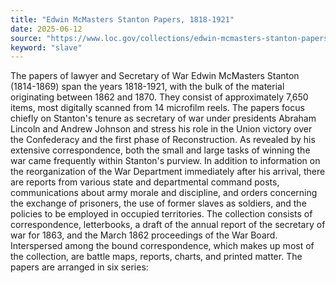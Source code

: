 ```yaml
---
title: "Edwin McMasters Stanton Papers, 1818-1921"
date: 2025-06-12
source: "https://www.loc.gov/collections/edwin-mcmasters-stanton-papers/about-this-collection/"
keyword: "slave"
---
```


The papers of lawyer and Secretary of War Edwin McMasters Stanton (1814-1869) span the years 1818-1921, with the bulk of the material originating between 1862 and 1870. They consist of approximately 7,650 items, most digitally scanned from 14 microfilm reels. The papers focus chiefly on Stanton's tenure as secretary of war under presidents Abraham Lincoln and Andrew Johnson and stress his role in the Union victory over the Confederacy and the first phase of Reconstruction. As revealed by his extensive correspondence, both the small and large tasks of winning the war came frequently within Stanton's purview. In addition to information on the reorganization of the War Department immediately after his arrival, there are reports from various state and departmental command posts, communications about army morale and discipline, and orders concerning the exchange of prisoners, the use of former slaves as soldiers, and the policies to be employed in occupied territories. The collection consists of correspondence, letterbooks, a draft of the annual report of the secretary of war for 1863, and the March 1862 proceedings of the War Board. Interspersed among the bound correspondence, which makes up most of the collection, are battle maps, reports, charts, and printed matter. The papers are arranged in six series:

